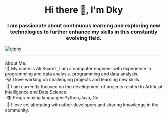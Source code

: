 

<div id="header align="center">
  <h1 align="center">Hi there 👋, I'm Dky</h1>
  <h3 align="center">I am passionate about continuous learning and exploring new technologies to further enhance my skills in this constantly evolving field.
  </h3>
</div>

![giphy](https://github.com/dkysuarez/dkysuarez/assets/130209447/b2ac0270-4256-4ae2-8e7a-e55b8c9d91b3)

---
About Me:
<br>
-👋 My name is Ali Suarez, I am a computer engineer with experience in programming and data analysis.
programming and data analysis.
</br>
-💻 I love working on challenging projects and learning new skills. 
<br>
-🌟 I am currently focused on the development of projects related to Artificial Intelligence and Data Science. 
</br>
-📚 Programming languages:Python,Java, Go.
<br>
-🤝 I love collaborating with other developers and sharing knowledge in the community. 
